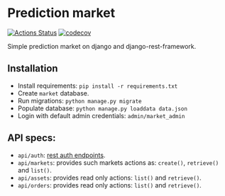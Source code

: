 # Prediction market

[![Actions Status](https://github.com/AverHLV/prediction-market/workflows/tests/badge.svg)](https://github.com/AverHLV/prediction-market/actions) [![codecov](https://codecov.io/gh/AverHLV/prediction-market/branch/dev/graph/badge.svg?token=IqTC5VfkNe)](https://codecov.io/gh/AverHLV/prediction-market)

Simple prediction market on django and django-rest-framework.

## Installation
- Install requirements: `pip install -r requirements.txt`
- Create `market` database.
- Run migrations: `python manage.py migrate`
- Populate database: `python manage.py loaddata data.json`
- Login with default admin credentials: `admin/market_admin`

## API specs:
* `api/auth`: [rest auth endpoints](https://django-rest-auth.readthedocs.io/en/latest/api_endpoints.html).
* `api/markets`: provides such markets actions as: `create()`, `retrieve()` and `list()`.
* `api/assets`: provides read only actions: `list()` and `retrieve()`.
* `api/orders`: provides read only actions: `list()` and `retrieve()`.